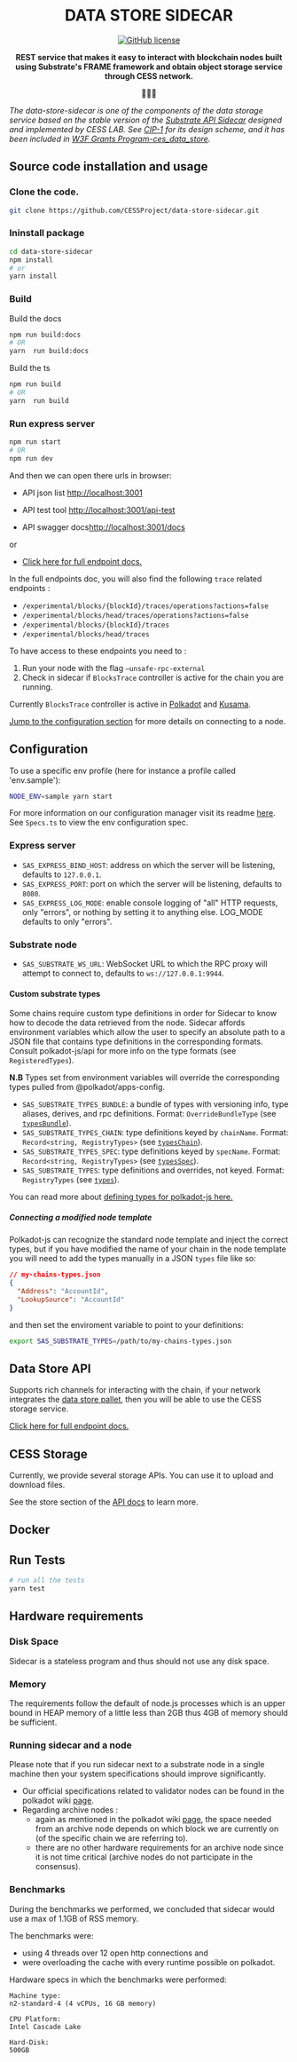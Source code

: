 
<div align="center">
  <h1 align="center">DATA STORE SIDECAR</h1>
  
  [![GitHub license](https://img.shields.io/badge/license-Apache2-blue)](#LICENSE) 

**REST service that makes it easy to interact with blockchain nodes built using Substrate's FRAME framework and obtain object storage service through CESS network.**

  🎠🎠🎠
</div>

*The data-store-sidecar is one of the components of the data storage service based on the stable version of the [Substrate API Sidecar](https://github.com/paritytech/substrate-api-sidecar) designed and implemented by CESS LAB. See [CIP-1](https://github.com/CESSProject/CIPs/blob/main/CIP-1.md) for its design scheme, and it has been included in [W3F Grants Program-ces_data_store](https://github.com/w3f/Grants-Program/blob/master/applications/ces_data_store.md).*

## Source code installation and usage

### Clone the code.

```bash
git clone https://github.com/CESSProject/data-store-sidecar.git
```

### Ininstall package


```bash
cd data-store-sidecar
npm install
# or
yarn install
```

### Build

Build the docs
```bash
npm run build:docs
# OR
yarn  run build:docs
```
Build the ts

```bash
npm run build
# OR
yarn  run build
```

### Run express server

```bash
npm run start
# OR
npm run dev
```

And then we can open there urls in browser:

- API json list [http://localhost:3001](http://localhost:3001)

- API test tool [http://localhost:3001/api-test](http://localhost:3001/api-test)

- API swagger docs[http://localhost:3001/docs](http://localhost:3001/docs)

or 

- [Click here for full endpoint docs.](https://example-datastore.cess.cloud/docs)

In the full endpoints doc, you will also find the following `trace` related endpoints : 
- `/experimental/blocks/{blockId}/traces/operations?actions=false`
- `/experimental/blocks/head/traces/operations?actions=false`
- `/experimental/blocks/{blockId}/traces`
- `/experimental/blocks/head/traces`

To have access to these endpoints you need to :
1. Run your node with the flag `—unsafe-rpc-external`
2. Check in sidecar if `BlocksTrace` controller is active for the chain you are running.

Currently `BlocksTrace` controller is active in [Polkadot](https://github.com/paritytech/substrate-api-sidecar/blob/ff0cef5eaeeef74f9a931a0355d83fc5ebdea645/src/chains-config/polkadotControllers.ts#L17) and [Kusama](https://github.com/paritytech/substrate-api-sidecar/blob/ff0cef5eaeeef74f9a931a0355d83fc5ebdea645/src/chains-config/kusamaControllers.ts#L17).



[Jump to the configuration section](#configuration) for more details on connecting to a node.

## Configuration

To use a specific env profile (here for instance a profile called 'env.sample'):

```bash
NODE_ENV=sample yarn start
```

For more information on our configuration manager visit its readme [here](https://gitlab.com/chevdor/confmgr/-/raw/master/README.adoc). See `Specs.ts` to view the env configuration spec.

### Express server

- `SAS_EXPRESS_BIND_HOST`: address on which the server will be listening, defaults to `127.0.0.1`.
- `SAS_EXPRESS_PORT`: port on which the server will be listening, defaults to `8080`.
- `SAS_EXPRESS_LOG_MODE`: enable console logging of "all" HTTP requests, only "errors", or nothing by
    setting it to anything else. LOG_MODE defaults to only "errors".

### Substrate node

- `SAS_SUBSTRATE_WS_URL`: WebSocket URL to which the RPC proxy will attempt to connect to, defaults to
    `ws://127.0.0.1:9944`.

#### Custom substrate types

Some chains require custom type definitions in order for Sidecar to know how to decode the data
retrieved from the node. Sidecar affords environment variables which allow the user to specify an absolute path to a JSON file that contains type definitions in the corresponding formats. Consult polkadot-js/api for more info on
the type formats (see `RegisteredTypes`).

**N.B** Types set from environment variables will override the corresponding types pulled from
@polkadot/apps-config.

- `SAS_SUBSTRATE_TYPES_BUNDLE`: a bundle of types with versioning info, type aliases, derives, and
    rpc definitions. Format: `OverrideBundleType` (see [`typesBundle`](https://github.com/polkadot-js/api/blob/21039dec1fcad36061a96bf5526248c5fab38780/packages/types/src/types/registry.ts#L72)).
- `SAS_SUBSTRATE_TYPES_CHAIN`: type definitions keyed by `chainName`. Format: `Record<string, RegistryTypes>` (see [`typesChain`](https://github.com/polkadot-js/api/blob/21039dec1fcad36061a96bf5526248c5fab38780/packages/types/src/types/registry.ts#L76)).
- `SAS_SUBSTRATE_TYPES_SPEC`: type definitions keyed by `specName`. Format: `Record<string, RegistryTypes>` (see [`typesSpec`](https://github.com/polkadot-js/api/blob/21039dec1fcad36061a96bf5526248c5fab38780/packages/types/src/types/registry.ts#L80)).
- `SAS_SUBSTRATE_TYPES`: type definitions and overrides, not keyed. Format: `RegistryTypes` (see [`types`](https://github.com/polkadot-js/api/blob/21039dec1fcad36061a96bf5526248c5fab38780/packages/types/src/types/registry.ts#L64)).

You can read more about [defining types for polkadot-js here.](https://polkadot.js.org/api/start/types.extend.html)

##### Connecting a modified node template

Polkadot-js can recognize the standard node template and inject the correct types, but if you have
modified the name of your chain in the node template you will need to add the types manually in a
JSON `types` file like so:

```json
// my-chains-types.json
{
  "Address": "AccountId",
  "LookupSource": "AccountId"
}
```

and then set the enviroment variable to point to your definitions:

```bash
export SAS_SUBSTRATE_TYPES=/path/to/my-chains-types.json
```

## Data Store API

Supports rich channels for interacting with the chain, if your network integrates the [data store pallet](https://github.com/CESSProject/data-store-pallet), then you will be able to use the CESS storage service.

[Click here for full endpoint docs.](https://example-datastore.cess.cloud/docs)

## CESS Storage

Currently, we provide several storage APIs. You can use it to upload and download files.

See the store section of the [API docs](https://example-datastore.cess.cloud/docs) to learn more.


## Docker


## Run Tests

```bash
# run all the tests
yarn test
```

## Hardware requirements

### Disk Space
Sidecar is a stateless program and thus should not use any disk space.

### Memory
The requirements follow the default of node.js processes which is an upper bound in HEAP memory of a little less than 2GB thus 4GB of memory should be sufficient.

### Running sidecar and a node
Please note that if you run sidecar next to a substrate node in a single machine then your system specifications should improve significantly. 
- Our official specifications related to validator nodes can be found in the polkadot wiki [page](https://wiki.polkadot.network/docs/maintain-guides-how-to-validate-polkadot#standard-hardware).
- Regarding archive nodes :
  - again as mentioned in the polkadot wiki [page](https://wiki.polkadot.network/docs/maintain-sync#types-of-nodes), the space needed from an archive node depends on which block we are currently on (of the specific chain we are referring to).
  - there are no other hardware requirements for an archive node since it is not time critical (archive nodes do not participate in the consensus).

### Benchmarks
During the benchmarks we performed, we concluded that sidecar would use a max of 1.1GB of RSS memory. 

The benchmarks were:
- using 4 threads over 12 open http connections and
- were overloading the cache with every runtime possible on polkadot. 

Hardware specs in which the benchmarks were performed:
```
Machine type:
n2-standard-4 (4 vCPUs, 16 GB memory)

CPU Platform:
Intel Cascade Lake

Hard-Disk:
500GB
```
